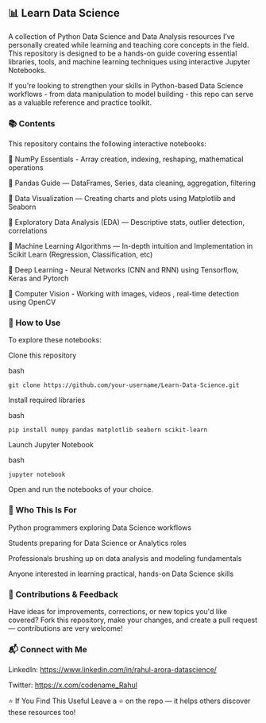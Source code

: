 ## 📊 Learn Data Science
A collection of Python Data Science and Data Analysis resources I’ve personally created while learning and teaching core concepts in the field. This repository is designed to be a hands-on guide covering essential libraries, tools, and machine learning techniques using interactive Jupyter Notebooks.

If you're looking to strengthen your skills in Python-based Data Science workflows - from data manipulation to model building - this repo can serve as a valuable reference and practice toolkit.

### 📚 Contents
This repository contains the following interactive notebooks:

📌 NumPy Essentials - Array creation, indexing, reshaping, mathematical operations

📌 Pandas Guide — DataFrames, Series, data cleaning, aggregation, filtering

📌 Data Visualization — Creating charts and plots using Matplotlib and Seaborn

📌 Exploratory Data Analysis (EDA) — Descriptive stats, outlier detection, correlations

📌 Machine Learning Algorithms — In-depth intuition and Implementation in Scikit Learn (Regression, Classification, etc)

📌 Deep Learning - Neural Networks (CNN and RNN) using Tensorflow, Keras and Pytorch

📌 Computer Vision - Working with images, videos , real-time detection using OpenCV


### 🚀 How to Use
To explore these notebooks:

Clone this repository


bash
```
git clone https://github.com/your-username/Learn-Data-Science.git
```

Install required libraries

bash
```
pip install numpy pandas matplotlib seaborn scikit-learn
```
Launch Jupyter Notebook

bash

```
jupyter notebook
```
Open and run the notebooks of your choice.

### 🎯 Who This Is For
Python programmers exploring Data Science workflows

Students preparing for Data Science or Analytics roles

Professionals brushing up on data analysis and modeling fundamentals

Anyone interested in learning practical, hands-on Data Science skills


### 🤝 Contributions & Feedback
Have ideas for improvements, corrections, or new topics you'd like covered? Fork this repository, make your changes, and create a pull request — contributions are very welcome!

### 📬 Connect with Me

LinkedIn: https://www.linkedin.com/in/rahul-arora-datascience/

Twitter: https://x.com/codename_Rahul

⭐ If You Find This Useful
Leave a ⭐ on the repo — it helps others discover these resources too!

